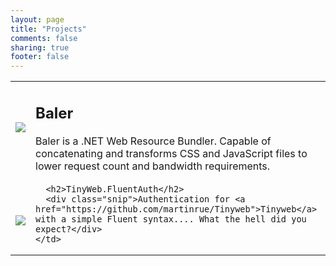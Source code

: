 ```yaml
---
layout: page
title: "Projects"
comments: false
sharing: true
footer: false
---
```


<table class="projects">
  <tr class="projects-entry">
    <td>
        <a href="{{ root_url }}/projects/baler/"><img src="{{ root_url }}/projects/baler/images/bale.png" /></a>
    </td>
    <td>
      <h2>Baler</h2>
      <div class="snip">Baler is a .NET Web Resource Bundler. Capable of concatenating and transforms CSS and JavaScript files to lower request count and bandwidth requirements.</div>
    </td>
  </tr>
  <tr class="projects-entry">
    <td>
      <br/>
      <a href="{{ root_url }}/projects/fluentauth/"><img src="{{ root_url }}/projects/fluentauth/images/logo.png" /></a>
    </td>
    <td>

      <h2>TinyWeb.FluentAuth</h2>
      <div class="snip">Authentication for <a href="https://github.com/martinrue/Tinyweb">Tinyweb</a> with a simple Fluent syntax.... What the hell did you expect?</div>
    </td>
  </tr>
</table>
